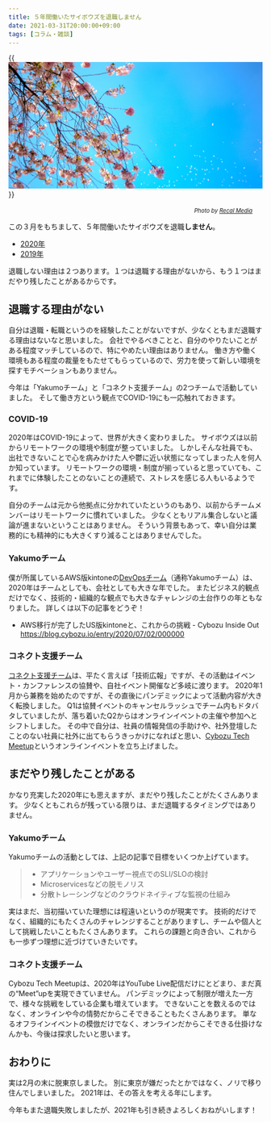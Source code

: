 ```yaml
---
title: ５年間働いたサイボウズを退職しません
date: 2021-03-31T20:00:00+09:00
tags: [コラム・雑談]
---
```


{{<img alt="桜の画像" src="./pexels-recal-media-72161.jpg">}}
<p style='text-align: right; padding-right: 20px'>
<cite style='font-size: 80%; '>Photo by <a href="https://www.pexels.com/@recalmedia">Recal Media</a></cite>
</p>

この３月をもちまして、５年間働いたサイボウズを退職**しません**。

- [2020年][2020]
- [2019年][2019]

[2020]: /2020/04/02/taishoku-shimasen/
[2019]: /2019/03/25/taishoku-shimasen/

退職しない理由は２つあります。１つは退職する理由がないから、もう１つはまだやり残したことがあるからです。

## 退職する理由がない

自分は退職・転職というのを経験したことがないですが、少なくともまだ退職する理由はないなと思いました。
会社でやるべきことと、自分のやりたいことがある程度マッチしているので、特にやめたい理由はありません。
働き方や働く環境もある程度の裁量をもたせてもらっているので、労力を使って新しい環境を探すモチベーションもありません。

今年は「Yakumoチーム」と「コネクト支援チーム」の2つチームで活動していました。
そして働き方という観点でCOVID-19にも一応触れておきます。

### COVID-19

2020年はCOVID-19によって、世界が大きく変わりました。
サイボウズは以前からリモートワークの環境や制度が整っていました。
しかしそんな社員でも、出社できないことで心を病みかけた人や鬱に近い状態になってしまった人を何人か知っています。
リモートワークの環境・制度が揃っていると思っていても、これまでに体験したことのないことの連続で、ストレスを感じる人もいるようです。

自分のチームは元から他拠点に分かれていたというのもあり、以前からチームメンバーはリモートワークに慣れていました。
少なくともリアル集合しないと議論が進まないということはありません。
そういう背景もあって、幸い自分は業務的にも精神的にも大きくすり減ることはありませんでした。

### Yakumoチーム

僕が所属しているAWS版kintoneの[DevOpsチーム][kintone_devops]（通称Yakumoチーム）は、
2020年はチームとしても、会社としても大きな年でした。
またビジネス的観点だけでなく、技術的・組織的な観点でも大きなチャレンジの土台作りの年ともなりました。
詳しくは以下の記事をどうぞ！

[kintone_devops]: https://cybozu.co.jp/company/job/recruitment/list/kintone_devops.html

- AWS移行が完了したUS版kintoneと、これからの挑戦 - Cybozu Inside Out  
  https://blog.cybozu.io/entry/2020/07/02/000000

### コネクト支援チーム

[コネクト支援チーム][connect-support]は、平たく言えば「技術広報」ですが、その活動はイベント・カンファレンスの協賛や、自社イベント開催など多岐に渡ります。
2020年1月から兼務を始めたのですが、その直後にパンデミックによって活動内容が大きく転換しました。
Q1は協賛イベントのキャンセルラッシュでチーム内もドタバタしていましたが、落ち着いたQ2からはオンラインイベントの主催や参加へとシフトしました。
その中で自分は、社員の情報発信の手助けや、社外登壇したことのない社員に社外に出てもらうきっかけになればと思い、[Cybozu Tech Meetup][connpass]というオンラインイベントを立ち上げました。

[connect-support]: https://tech.cybozu.io/about/
[connpass]: https://cybozu.connpass.com/

## まだやり残したことがある

かなり充実した2020年にも思えますが、まだやり残したことがたくさんあります。
少なくともこれらが残っている限りは、まだ退職するタイミングではありません。

### Yakumoチーム

Yakumoチームの活動としては、上記の記事で目標をいくつか上げています。

> - アプリケーションやユーザー視点でのSLI/SLOの検討
> - Microservicesなどの脱モノリス
> - 分散トレーシングなどのクラウドネイティブな監視の仕組み

実はまだ、当初描いていた理想には程遠いというのが現実です。
技術的だけでなく、組織的にもたくさんのチャレンジすることがありますし、チームや個人として挑戦したいこともたくさんあります。
これらの課題と向き合い、これからも一歩ずつ理想に近づけていきたいです。

### コネクト支援チーム

Cybozu Tech Meetupは、2020年はYouTube Live配信だけにとどまり、まだ真の“Meet”upを実現できていません。
パンデミックによって制限が増えた一方で、様々な挑戦をしている企業も増えています。
できないことを数えるのではなく、オンラインや今の情勢だからこそできることもたくさんあります。
単なるオフラインイベントの模倣だけでなく、オンラインだからこそできる仕掛けなんかも、今後は探求したいと思います。

## おわりに

実は2月の末に脱東京しました。
別に東京が嫌だったとかではなく、ノリで移り住んでしまいました。
2021年は、その答えを考える年にします。

今年もまた退職失敗しましたが、2021年も引き続きよろしくおねがいします！
